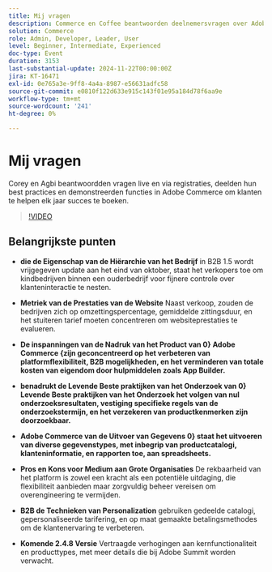 ```yaml
---
title: Mij vragen
description: Commerce en Coffee beantwoorden deelnemersvragen over Adobe Commerce, het verkennen van bedrijfshiërarchie, de metriek van websiteprestaties, B2B verpersoonlijking, levende onderzoek beste praktijken, en aanstaande productverhogingen.
solution: Commerce
role: Admin, Developer, Leader, User
level: Beginner, Intermediate, Experienced
doc-type: Event
duration: 3153
last-substantial-update: 2024-11-22T00:00:00Z
jira: KT-16471
exl-id: 0e765a3e-9ff8-4a4a-8987-e56631adfc58
source-git-commit: e0810f122d633e915c143f01e95a184d78f6aa9e
workflow-type: tm+mt
source-wordcount: '241'
ht-degree: 0%

---
```


# Mij vragen

Corey en Agbi beantwoordden vragen live en via registraties, deelden hun best practices en demonstreerden functies in Adobe Commerce om klanten te helpen elk jaar succes te boeken.

>[!VIDEO](https://video.tv.adobe.com/v/3437034/?learn=on&enablevpops)

## Belangrijkste punten

* **die de Eigenschap van de Hiërarchie van het Bedrijf** in B2B 1.5 wordt vrijgegeven update aan het eind van oktober, staat het verkopers toe om kindbedrijven binnen een ouderbedrijf voor fijnere controle over klanteninteractie te nesten.

* **Metriek van de Prestaties van de Website** Naast verkoop, zouden de bedrijven zich op omzettingspercentage, gemiddelde zittingsduur, en het stuiteren tarief moeten concentreren om websiteprestaties te evalueren.

* **De inspanningen van de Nadruk van het Product van 0&rbrace; Adobe Commerce &lbrace;zijn geconcentreerd op het verbeteren van platformflexibiliteit, B2B mogelijkheden, en het verminderen van totale kosten van eigendom door hulpmiddelen zoals App Builder.**

* **benadrukt de Levende Beste praktijken van het Onderzoek van 0&rbrace; Levende Beste praktijken van het Onderzoek het volgen van nul onderzoeksresultaten, vestiging specifieke regels van de onderzoekstermijn, en het verzekeren van productkenmerken zijn doorzoekbaar.**

* **Adobe Commerce van de Uitvoer van Gegevens 0&rbrace; staat het uitvoeren van diverse gegevenstypes, met inbegrip van productcatalogi, klanteninformatie, en rapporten toe, aan spreadsheets.**

* **Pros en Kons voor Medium aan Grote Organisaties** De rekbaarheid van het platform is zowel een kracht als een potentiële uitdaging, die flexibiliteit aanbieden maar zorgvuldig beheer vereisen om overengineering te vermijden.

* **B2B de Technieken van Personalization** gebruiken gedeelde catalogi, gepersonaliseerde tarifering, en op maat gemaakte betalingsmethodes om de klantenervaring te verbeteren.

* **Komende 2.4.8 Versie** Vertraagde verhogingen aan kernfunctionaliteit en producttypes, met meer details die bij Adobe Summit worden verwacht.
